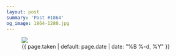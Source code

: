 ```yaml
---
layout: post
summary: 'Post #1864'
og_image: 1864-1280.jpg
---
```


<figure class="post" data-src="{{ site.assets_url }}/{{ page.og_image }}" data-sub-html="#caption-1864">
<img sizes="(min-width: 700px) 50vw, calc(100vw - 2rem)" src="{{ site.assets_url }}/1864-640.jpg" srcset="{{ site.assets_url }}/1864-320.jpg 320w, {{ site.assets_url }}/1864-640.jpg 640w, {{ site.assets_url }}/1864-960.jpg 960w, {{ site.assets_url }}/1864-1280.jpg 1280w" />
<figcaption id="caption-1864">
<time>{{ page.taken | default: page.date | date: "%B %-d, %Y" }}</time>
</figcaption>
</figure>
